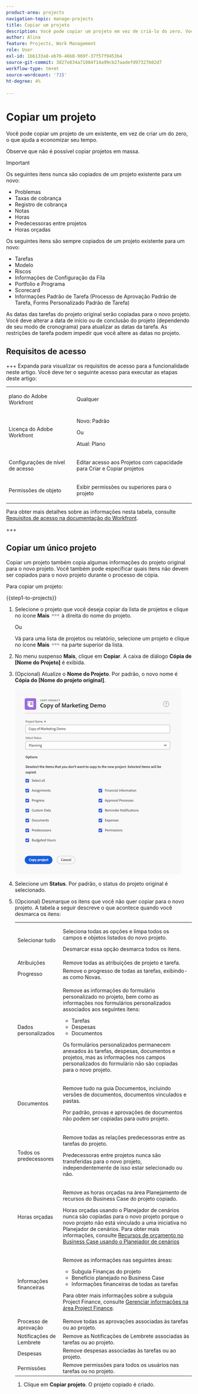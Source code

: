 ```yaml
---
product-area: projects
navigation-topic: manage-projects
title: Copiar um projeto
description: Você pode copiar um projeto em vez de criá-lo do zero. Você pode copiar apenas um projeto por vez. Não é possível copiar projetos em massa.
author: Alina
feature: Projects, Work Management
role: User
exl-id: 1bb133a8-eb76-46b8-969f-37f57f9453b4
source-git-commit: 3827e834a71084f14a99cb27aadefd97327b02d7
workflow-type: tm+mt
source-wordcount: '715'
ht-degree: 4%

---
```


# Copiar um projeto

<!--
<(LINKED TO THE PRODUCT IN THE COPY PROJECT BOX)</p>
-->

<!-- Audited: 5/2025 -->

Você pode copiar um projeto de um existente, em vez de criar um do zero, o que ajuda a economizar seu tempo.

Observe que não é possível copiar projetos em massa.

>[!IMPORTANT]
>
>Os seguintes itens nunca são copiados de um projeto existente para um novo:
>
>* Problemas
>* Taxas de cobrança
>* Registro de cobrança
>* Notas
>* Horas
>* Predecessoras entre projetos
>* Horas orçadas
>
>Os seguintes itens são sempre copiados de um projeto existente para um novo:
>
>* Tarefas
>* Modelo
>* Riscos
>* Informações de Configuração da Fila
>* Portfolio e Programa
>* Scorecard
>* Informações Padrão de Tarefa (Processo de Aprovação Padrão de Tarefa, Forms Personalizado Padrão de Tarefa)
>
> As datas das tarefas do projeto original serão copiadas para o novo projeto. Você deve alterar a data de início ou de conclusão do projeto (dependendo de seu modo de cronograma) para atualizar as datas da tarefa. As restrições de tarefa podem impedir que você altere as datas no projeto.

## Requisitos de acesso

<!-- drafted for P&P:
<table style="table-layout:auto"> 
 <col> 
 <col> 
 <tbody> 
  <tr> 
   <td> <p>Adobe Workfront plan*</p> </td> 
   <td>Any</td> 
  </tr> 
  <tr> 
   <td> <p>Adobe Workfront license*</p> </td> 
   <td> <p>Current license: Standard </p> 
   Or
   <p>Legacy license: Plan </p>
   </td> 
  </tr> 
  <tr data-mc-conditions=""> 
   <td><strong>Access level configurations*</strong> </td> 
   <td> <p>Edit access to Projects with ability to Create <span>and Copy</span> projects</p> <p><b>NOTE</b>
   
   If you still don't have access, ask your Workfront administrator if they set additional restrictions in your access level. For information on how a Workfront administrator can change your access level, see <a href="../../../administration-and-setup/add-users/configure-and-grant-access/create-modify-access-levels.md" class="MCXref xref">Create or modify custom access levels</a>.</p> </td> 
  </tr> 
  <tr data-mc-conditions=""> 
   <td> <p><strong>Object permissions</strong> </p> </td> 
   <td> <p>View permissions or higher to the project</p> <p>For information on requesting additional access, see <a href="../../../workfront-basics/grant-and-request-access-to-objects/request-access.md" class="MCXref xref">Request access to objects </a>.</p> </td> 
  </tr> 
 </tbody> 
</table>
-->

+++ Expanda para visualizar os requisitos de acesso para a funcionalidade neste artigo.
Você deve ter o seguinte acesso para executar as etapas deste artigo:

<table style="table-layout:auto"> 
 <col> 
 <col> 
 <tbody> 
  <tr> 
   <td> <p>plano do Adobe Workfront</p> </td> 
   <td>Qualquer</td> 
  </tr> 
  <tr> 
   <td> <p>Licença do Adobe Workfront</p> </td> 
   <td> <p>Novo: Padrão </p> 
   <p>Ou</p>
   <p>Atual: Plano </p>

</td> 
  </tr> 
  <tr data-mc-conditions=""> 
   <td>Configurações de nível de acesso </td> 
   <td> <p>Editar acesso aos Projetos com capacidade para Criar <span>e Copiar</span> projetos</p> </td> 
  </tr> 
  <tr data-mc-conditions=""> 
   <td> <p>Permissões de objeto </p> </td> 
   <td> <p>Exibir permissões ou superiores para o projeto</p>  </td> 
  </tr> 
 </tbody> 
</table>

Para obter mais detalhes sobre as informações nesta tabela, consulte [Requisitos de acesso na documentação do Workfront](/help/quicksilver/administration-and-setup/add-users/access-levels-and-object-permissions/access-level-requirements-in-documentation.md).

+++

## Copiar um único projeto

Copiar um projeto também copia algumas informações do projeto original para o novo projeto. Você também pode especificar quais itens não devem ser copiados para o novo projeto durante o processo de cópia.

Para copiar um projeto:

{{step1-to-projects}}

1. Selecione o projeto que você deseja copiar da lista de projetos e clique no ícone **Mais** ![Mais menu](assets/more-icon.png) à direita do nome do projeto.

   Ou

   Vá para uma lista de projetos ou relatório, selecione um projeto e clique no ícone **Mais** ![Mais menu](assets/more-icon.png) na parte superior da lista.

1. No menu suspenso **Mais**, clique em **Copiar**. A caixa de diálogo **Cópia de [Nome do Projeto]** é exibida.

1. (Opcional) Atualize o **Nome do Projeto**. Por padrão, o novo nome é **Cópia do [Nome do projeto original]**.

   ![Copiar caixa de projeto](assets/copy-of-project-box.png)

1. Selecione um **Status**. Por padrão, o status do projeto original é selecionado.

1. (Opcional) Desmarque os itens que você não quer copiar para o novo projeto. A tabela a seguir descreve o que acontece quando você desmarca os itens:


   <table style="table-layout:auto"> 
    <col> 
    <col> 
    <tbody> 
     <tr> 
      <td role="rowheader">Selecionar tudo</td> 
      <td> <p>Seleciona todas as opções e limpa todos os campos e objetos listados do novo projeto. </p>

   <p> Desmarcar essa opção desmarca todos os itens. </p> </td> 
     </tr> 
     <tr> 
      <td role="rowheader">Atribuições</td> 
      <td>Remove todas as atribuições de projeto e tarefa.</td> 
     </tr> 
     <tr> 
      <td role="rowheader">Progresso</td> 
      <td>Remove o progresso de todas as tarefas, exibindo-as como Novas. </td> 
     </tr> 
     <tr> 
      <td role="rowheader">Dados personalizados</td> 
      <td> <p>Remove as informações do formulário personalizado no projeto, bem como as informações nos formulários personalizados associados aos seguintes itens:</p> 
       <ul> 
        <li>Tarefas</li> 
        <li>Despesas</li> 
        <li> Documentos</li> 
       </ul> 
      <p>Os formulários personalizados permanecem anexados às tarefas, despesas, documentos e projetos, mas as informações nos campos personalizados do formulário não são copiadas para o novo projeto. </p> </td> 
     </tr> 
     <tr> 
      <td role="rowheader">Documentos</td> 
      <td> <p>Remove tudo na guia Documentos, incluindo versões de documentos, documentos vinculados e pastas.</p> <p>Por padrão, provas e aprovações de documentos não podem ser copiadas para outro projeto. </p> </td> 
     </tr> 
     <tr> 
      <td role="rowheader">Todos os predecessores</td> 
      <td> <p>Remove todas as relações predecessoras entre as tarefas do projeto. </p> <p>

   Predecessoras entre projetos nunca são transferidas para o novo projeto, independentemente de isso estar selecionado ou não. </p> </td>
   </tr>

<tr> 
      <td role="rowheader">Horas orçadas</td> 
      <td> <p>Remove as horas orçadas na área Planejamento de recursos do Business Case do projeto copiado.</p> 
    <p>
   Horas orçadas usando o Planejador de cenários nunca são copiadas para o novo projeto porque o novo projeto não está vinculado a uma iniciativa no Planejador de cenários. Para obter mais informações, consulte <a href="../../../manage-work/projects/define-a-business-case/budget-resources-in-business-case-use-scenario-planner.md">Recursos de orçamento no Business Case usando o Planejador de cenários</a></p>
   </tr></td>
    <tr> 
      <td role="rowheader">Informações financeiras</td> 
      <td> <p>Remove as informações nas seguintes áreas: </p> 
       <ul> 
        <li>Subguia Finanças do projeto</li> 
        <li> Benefício planejado no Business Case</li> 
        <li>Informações financeiras de todas as tarefas<br></li> 
       </ul> <p>Para obter mais informações sobre a subguia Project Finance, consulte <a href="../../../manage-work/projects/project-finances/manage-project-finance-area.md" class="MCXref xref">Gerenciar informações na área Project Finance</a>.</p> </td> 
     </tr> 
     <tr> 
      <td role="rowheader">Processo de aprovação</td> 
      <td>Remove todas as aprovações associadas às tarefas ou ao projeto. </td> 
     </tr> 
     <tr> 
      <td role="rowheader">Notificações de Lembrete</td> 
      <td> Remove as Notificações de Lembrete associadas às tarefas ou ao projeto. </td> 
     </tr> 
     <tr> 
      <td role="rowheader">Despesas</td> 
      <td>Remove despesas associadas às tarefas ou ao projeto. </td> 
     </tr> 
     <tr> 
      <td role="rowheader">Permissões</td> 
      <td> Remove permissões para todos os usuários nas tarefas ou no projeto.</td> 
     </tr> 
    </tbody> 
   </table>

1. Clique em **Copiar projeto**. O projeto copiado é criado.
